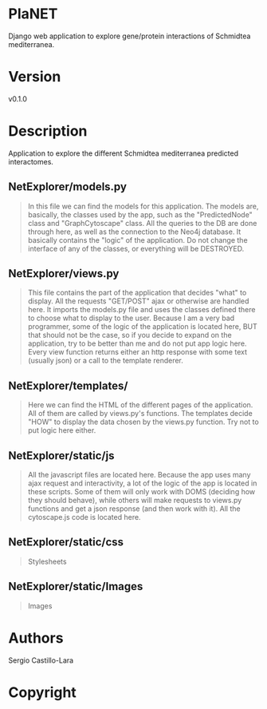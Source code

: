 # PlaNET
Django web application to explore gene/protein interactions of Schmidtea mediterranea.

# Version
v0.1.0

# Description
Application to explore the different Schmidtea mediterranea predicted interactomes. 

## NetExplorer/models.py
>In this file we can find the models for this application. The models are, basically, the classes used
by the app, such as the "PredictedNode" class and "GraphCytoscape" class. All the queries to the DB are done
through here, as well as the connection to the Neo4j database. It basically contains the "logic" of the application.
Do not change the interface of any of the classes, or everything will be DESTROYED.

## NetExplorer/views.py
>This file contains the part of the application that decides "what" to display. All the requests "GET/POST" ajax or otherwise
are handled here. It imports the models.py file and uses the classes defined there to choose what to display to the user. Because
I am a very bad programmer, some of the logic of the application is located here, BUT that should not be the case, so if you decide to expand on the application, try to be better than me and do not put app logic here. Every view function returns either an http response with some text (usually json) or a call to the template renderer.

## NetExplorer/templates/
> Here we can find the HTML of the different pages of the application. All of them are called by views.py's functions. The templates decide "HOW" to display the data chosen by the views.py function. Try not to put logic here either.

## NetExplorer/static/js
> All the javascript files are located here. Because the app uses many ajax request and interactivity, a lot of the logic of the app is located in these scripts. Some of them will only work with DOMS (deciding how they should behave), while others will make requests to views.py functions and get a json response (and then work with it). All the cytoscape.js code is located here.

## NetExplorer/static/css
> Stylesheets

## NetExplorer/static/Images
> Images



# Authors
Sergio Castillo-Lara

# Copyright
